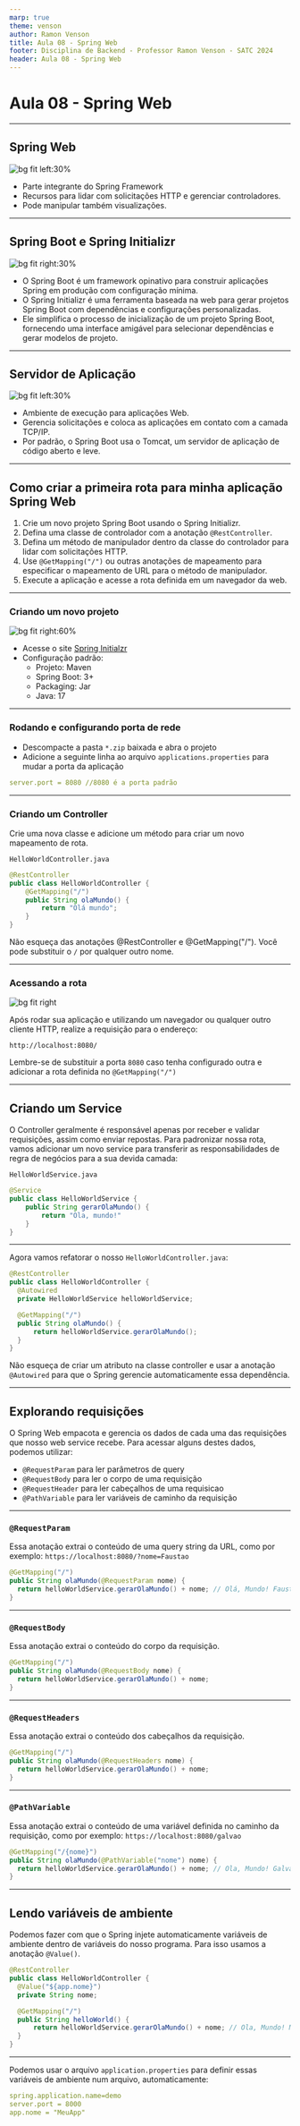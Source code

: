 ```yaml
---
marp: true
theme: venson
author: Ramon Venson
title: Aula 08 - Spring Web
footer: Disciplina de Backend - Professor Ramon Venson - SATC 2024
header: Aula 08 - Spring Web
---
```


<!-- 
_class: lead
-->

# Aula 08 - Spring Web

---

## Spring Web

![bg fit left:30%](https://gauthier-cassany.com/images/post/spring-boot-hibernate-search/thumbnail.png)


- Parte integrante do Spring Framework
- Recursos para lidar com solicitações HTTP e gerenciar controladores.
- Pode manipular também visualizações.

---

## Spring Boot e Spring Initializr

![bg fit right:30%](https://devkico.itexto.com.br/wp-content/uploads/2014/08/spring-boot-project-logo.png)

- O Spring Boot é um framework opinativo para construir aplicações Spring em produção com configuração mínima.
- O Spring Initializr é uma ferramenta baseada na web para gerar projetos Spring Boot com dependências e configurações personalizadas.
- Ele simplifica o processo de inicialização de um projeto Spring Boot, fornecendo uma interface amigável para selecionar dependências e gerar modelos de projeto.

---

## Servidor de Aplicação

![bg fit left:30%](https://upload.wikimedia.org/wikipedia/commons/f/fe/Apache_Tomcat_logo.svg)

- Ambiente de execução para aplicações Web.
- Gerencia solicitações e coloca as aplicações em contato com a camada TCP/IP.
- Por padrão, o Spring Boot usa o Tomcat, um servidor de aplicação de código aberto e leve.
---

## Como criar a primeira rota para minha aplicação Spring Web

1. Crie um novo projeto Spring Boot usando o Spring Initializr.
1. Defina uma classe de controlador com a anotação `@RestController`.
1. Defina um método de manipulador dentro da classe do controlador para lidar com solicitações HTTP.
1. Use `@GetMapping("/")` ou outras anotações de mapeamento para especificar o mapeamento de URL para o método de manipulador.
1. Execute a aplicação e acesse a rota definida em um navegador da web.

---

### Criando um novo projeto

![bg fit right:60%](https://miro.medium.com/v2/resize:fit:1400/1*wyKUwk8rF69HBU65nHChOw.png)

* Acesse o site [Spring Initialzr](https://start.spring.io)
* Configuração padrão:
  * Projeto: Maven
  * Spring Boot: 3+
  * Packaging: Jar
  * Java: 17

---

### Rodando e configurando porta de rede


* Descompacte a pasta `*.zip` baixada e abra o projeto
* Adicione a seguinte linha ao arquivo `applications.properties` para mudar a porta da aplicação

```yml
server.port = 8080 //8080 é a porta padrão
```

---

### Criando um Controller

Crie uma nova classe e adicione um método para criar um novo mapeamento de rota.

`HelloWorldController.java`
````java
@RestController
public class HelloWorldController {
    @GetMapping("/")
    public String olaMundo() {
        return "Olá mundo";
    }
}
````

Não esqueça das anotações @RestController e @GetMapping("/"). Você pode substituir o `/` por qualquer outro nome.

---

### Acessando a rota

![bg fit right](https://www.tutorialspoint.com/expressjs/images/hello_world.jpg)

Após rodar sua aplicação e utilizando um navegador ou qualquer outro cliente HTTP, realize a requisição para o endereço:

```
http://localhost:8080/
```

Lembre-se de substituir a porta `8080` caso tenha configurado outra e adicionar a rota definida no `@GetMapping("/")`

---

## Criando um Service

O Controller geralmente é responsável apenas por receber e validar requisições, assim como enviar repostas. Para padronizar nossa rota, vamos adicionar um novo service para transferir as responsabilidades de regra de negócios para a sua devida camada:

`HelloWorldService.java`
```java
@Service
public class HelloWorldService {
    public String gerarOlaMundo() {
        return "Ola, mundo!"
    }
}
```

---

Agora vamos refatorar o nosso `HelloWorldController.java`:

````java
@RestController
public class HelloWorldController {
  @Autowired
  private HelloWorldService helloWorldService;

  @GetMapping("/")
  public String olaMundo() {
      return helloWorldService.gerarOlaMundo();
  }
}
````

Não esqueça de criar um atributo na classe controller e usar a anotação `@Autowired` para que o Spring gerencie automaticamente essa dependência.

---

## Explorando requisições

O Spring Web empacota e gerencia os dados de cada uma das requisições que nosso web service recebe. Para acessar alguns destes dados, podemos utilizar:

* `@RequestParam` para ler parâmetros de query
* `@RequestBody` para ler o corpo de uma requisição
* `@RequestHeader` para ler cabeçalhos de uma requisicao
* `@PathVariable` para ler variáveis de caminho da requisição

---

### `@RequestParam`

Essa anotação extrai o conteúdo de uma query string da URL, como por exemplo: `https://localhost:8080/?nome=Faustao`

````java
@GetMapping("/")
public String olaMundo(@RequestParam nome) {
  return helloWorldService.gerarOlaMundo() + nome; // Olá, Mundo! Faustao
}
````

---

### `@RequestBody`

Essa anotação extrai o conteúdo do corpo da requisição.

````java
@GetMapping("/")
public String olaMundo(@RequestBody nome) {
  return helloWorldService.gerarOlaMundo() + nome;
}
````

---

### `@RequestHeaders`

Essa anotação extrai o conteúdo dos cabeçalhos da requisição.

````java
@GetMapping("/")
public String olaMundo(@RequestHeaders nome) {
  return helloWorldService.gerarOlaMundo() + nome;
}
````

---

### `@PathVariable`

Essa anotação extrai o conteúdo de uma variável definida no caminho da requisição, como por exemplo: `https://localhost:8080/galvao`

````java
@GetMapping("/{nome}")
public String olaMundo(@PathVariable("nome") nome) {
  return helloWorldService.gerarOlaMundo() + nome; // Ola, Mundo! Galvao
}
````

---

## Lendo variáveis de ambiente

Podemos fazer com que o Spring injete automaticamente variáveis de ambiente dentro de variáveis do nosso programa. Para isso usamos a anotação `@Value()`.

````java
@RestController
public class HelloWorldController {
  @Value("${app.nome}")
  private String nome;

  @GetMapping("/")
  public String helloWorld() {
      return helloWorldService.gerarOlaMundo() + nome; // Ola, Mundo! MeuApp
  }
}
````

---

Podemos usar o arquivo `application.properties` para definir essas variáveis de ambiente num arquivo, automaticamente:

```yml
spring.application.name=demo
server.port = 8000
app.nome = "MeuApp"
```
